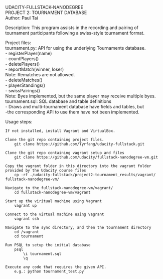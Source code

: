 UDACITY-FULLSTACK-NANODEGREE  
PROJECT 2: TOURNAMENT DATABASE  
Author: Paul Tai

Description:
	This program assists in the recording and pairing of tournament
	participants following a swiss-style tournament format.

Project files:  
	tournament.py: API for using the underlying Tournaments database.  
		- registerPlayer(name)  
		- countPlayers()  
		- deletePlayers()  
		- reportMatch(winner, loser)  
			Note: Rematches are not allowed.  
		- deleteMatches()  
		- playerStandings()  
		- swissPairings()  
			Note: Byes implemented, but the same player may receive multiple byes.  
	tournament.sql: SQL database and table definitions  
		- Draws and multi-tournament database have fields and tables, but  
		-the corresponding API to use them have not been implemented.  

Usage steps:  

	
	If not installed, install Vagrant and VirtualBox.
	
	Clone the git repo containing project files.
		git clone https://github.com/Tyrfang/udacity-fullstack.git
	
	Clone the git repo containing vagrant setup and files
		git clone https://github.com/udacity/fullstack-nanodegree-vm.git
	
	Copy the vagrant folder in this directory into the vagrant folder provided by the Udacity course files
		cp -rf ./udacity-fullstack/project2-tournament_results/vagrant/ fullstack-nanodegree-vm/
	
	Navigate to the fullstack-nanodegree-vm/vagrant/
		cd fullstack-nanodegree-vm/vagrant
		
	Start up the viritual machine using Vagrant
		vagrant up
	
	Connect to the virtual machine using Vagrant
		vagrant ssh
	
	Navigate to the sync directory, and then the tournament directory
		cd /vagrant
		cd tournament
	
	Run PSQL to setup the initial database
		psql
			\i tournament.sql
			\q
	
	Execute any code that requires the given API.
		e.g.: python tournament_test.py
		
